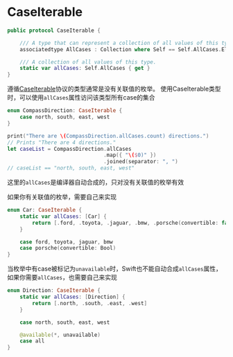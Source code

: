 # CaseIterable

```swift
public protocol CaseIterable {

    /// A type that can represent a collection of all values of this type.
    associatedtype AllCases : Collection where Self == Self.AllCases.Element

    /// A collection of all values of this type.
    static var allCases: Self.AllCases { get }
}
```

遵循[CaseIterable](https://developer.apple.com/documentation/swift/caseiterable)协议的类型通常是没有关联值的枚举。 使用CaseIterable类型时，可以使用`allCases`属性访问该类型所有case的集合

```swift
enum CompassDirection: CaseIterable {
    case north, south, east, west
}

print("There are \(CompassDirection.allCases.count) directions.")
// Prints "There are 4 directions."
let caseList = CompassDirection.allCases
                               .map({ "\($0)" })
                               .joined(separator: ", ")
// caseList == "north, south, east, west"
```

这里的`allCases`是编译器自动合成的，只对没有关联值的枚举有效

如果你有关联值的枚举，需要自己来实现

```swift
enum Car: CaseIterable {
    static var allCases: [Car] {
        return [.ford, .toyota, .jaguar, .bmw, .porsche(convertible: false), .porsche(convertible: true)]
    }

    case ford, toyota, jaguar, bmw
    case porsche(convertible: Bool)
}
```

当枚举中有case被标记为`unavailable`时，Swift也不能自动合成`allCases`属性，如果你需要`allCases`，也需要自己来实现

```swift
enum Direction: CaseIterable {
    static var allCases: [Direction] {
        return [.north, .south, .east, .west]
    }

    case north, south, east, west

    @available(*, unavailable)
    case all
}
```

